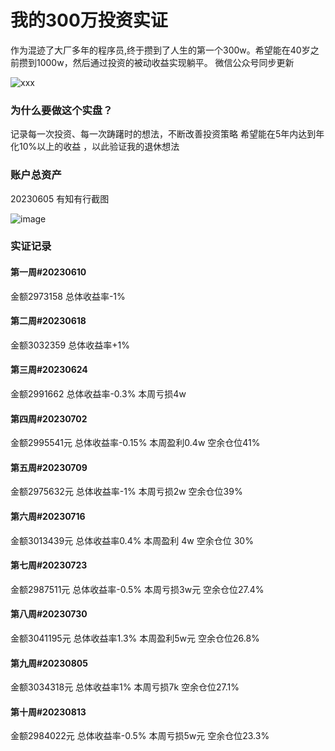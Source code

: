 # 我的300万投资实证


作为混迹了大厂多年的程序员,终于攒到了人生的第一个300w。希望能在40岁之前攒到1000w，然后通过投资的被动收益实现躺平。
微信公众号同步更新

![xxx](https://github.com/touzishizheng/300w_in_stock_market/assets/136185373/896716a0-9517-4def-8d7f-e8a3b34570c2)

### 为什么要做这个实盘？
  记录每一次投资、每一次踌躇时的想法，不断改善投资策略
  希望能在5年内达到年化10%以上的收益 ，以此验证我的退休想法

### 账户总资产
20230605
有知有行截图

![image](https://github.com/touzishizheng/300w_in_stock_market/assets/136185373/63fe0983-48b7-423d-8c0e-aaedcac8b966)


### 实证记录

#### 第一周#20230610 
金额2973158    总体收益率-1%
#### 第二周#20230618
金额3032359    总体收益率+1%
#### 第三周#20230624
金额2991662    总体收益率-0.3%  本周亏损4w
#### 第四周#20230702
金额2995541元  总体收益率-0.15%  本周盈利0.4w 空余仓位41%
#### 第五周#20230709
金额2975632元  总体收益率-1% 本周亏损2w 空余仓位39%
#### 第六周#20230716
金额3013439元 总体收益率0.4% 本周盈利 4w 空余仓位 30%
#### 第七周#20230723
金额2987511元 总体收益率-0.5%  本周亏损3w元 空余仓位27.4%
#### 第八周#20230730
金额3041195元 总体收益率1.3%  本周盈利5w元 空余仓位26.8%
#### 第九周#20230805
金额3034318元 总体收益率1% 本周亏损7k 空余仓位27.1%
#### 第十周#20230813
金额2984022元 总体收益率-0.5%  本周亏损5w元 空余仓位23.3%
